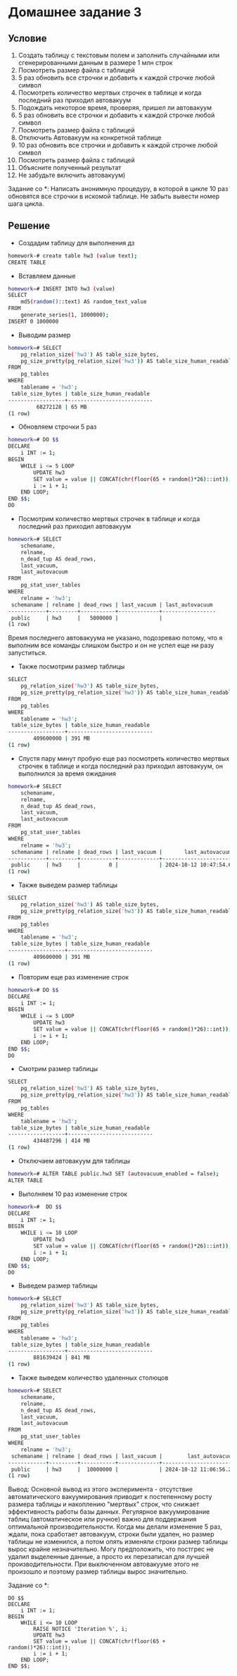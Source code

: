 # Домашнее задание 3

## Условие
1. Создать таблицу с текстовым полем и заполнить случайными или сгенерированными данным в размере 1 млн строк
2. Посмотреть размер файла с таблицей
3. 5 раз обновить все строчки и добавить к каждой строчке любой символ
4. Посмотреть количество мертвых строчек в таблице и когда последний раз приходил
автовакуум
5. Подождать некоторое время, проверяя, пришел ли автовакуум
6. 5 раз обновить все строчки и добавить к каждой строчке любой символ
7. Посмотреть размер файла с таблицей
8. Отключить Автовакуум на конкретной таблице
9. 10 раз обновить все строчки и добавить к каждой строчке любой символ
10. Посмотреть размер файла с таблицей
11. Объясните полученный результат
12. Не забудьте включить автовакуум)

Задание со *:
Написать анонимную процедуру, в которой в цикле 10 раз обновятся все строчки в искомой таблице.
Не забыть вывести номер шага цикла.

## Решение
- Создадим таблицу для выполнения дз
```bash
homework-# create table hw3 (value text);
CREATE TABLE
```
- Вставляем данные
```bash
homework=# INSERT INTO hw3 (value)
SELECT
    md5(random()::text) AS random_text_value
FROM
    generate_series(1, 1000000);
INSERT 0 1000000
```
- Выводим размер
```bash
homework=# SELECT
    pg_relation_size('hw3') AS table_size_bytes,
    pg_size_pretty(pg_relation_size('hw3')) AS table_size_human_readable
FROM
    pg_tables
WHERE
    tablename = 'hw3';
 table_size_bytes | table_size_human_readable 
------------------+---------------------------
         68272128 | 65 MB
(1 row)
```
- Обновляем строчки 5 раз
```bash
homework=# DO $$
DECLARE
    i INT := 1;
BEGIN
    WHILE i <= 5 LOOP
        UPDATE hw3
        SET value = value || CONCAT(chr(floor(65 + random()*26)::int));
        i := i + 1;
    END LOOP;
END $$;
DO
```
- Посмотрим количество мертвых строчек в таблице и когда последний раз приходил автовакуум
```bash
homework=# SELECT
    schemaname,
    relname,
    n_dead_tup AS dead_rows,
    last_vacuum,
    last_autovacuum
FROM                                                                   
    pg_stat_user_tables
WHERE
    relname = 'hw3';
 schemaname | relname | dead_rows | last_vacuum | last_autovacuum 
------------+---------+-----------+-------------+-----------------
 public     | hw3     |   5000000 |             | 
(1 row)
```
Время последнего автовакуума не указано, подозреваю потому, что я выполним все команды слишком быстро и он не успел еще ни разу запуститься.
- Также посмотрим размер таблицы
```bash
SELECT
    pg_relation_size('hw3') AS table_size_bytes,
    pg_size_pretty(pg_relation_size('hw3')) AS table_size_human_readable
FROM                        
    pg_tables
WHERE              
    tablename = 'hw3';
 table_size_bytes | table_size_human_readable 
------------------+---------------------------
        409600000 | 391 MB
(1 row)
```
- Спустя пару минут пробую еще раз посмотреть количество мертвых строчек в таблице и когда последний раз приходил автовакуум, он выполнился за время ожидания
```bash
homework=# SELECT
    schemaname,                         
    relname,                                                         
    n_dead_tup AS dead_rows,
    last_vacuum,
    last_autovacuum
FROM                                                                   
    pg_stat_user_tables
WHERE
    relname = 'hw3';
 schemaname | relname | dead_rows | last_vacuum |       last_autovacuum        
------------+---------+-----------+-------------+------------------------------
 public     | hw3     |         0 |             | 2024-10-12 10:47:54.68335+00
(1 row)
```
- Также выведем размер таблицы
```bash
SELECT
    pg_relation_size('hw3') AS table_size_bytes,
    pg_size_pretty(pg_relation_size('hw3')) AS table_size_human_readable
FROM                        
    pg_tables
WHERE              
    tablename = 'hw3';
 table_size_bytes | table_size_human_readable 
------------------+---------------------------
        409600000 | 391 MB
(1 row)
```
- Повторим еще раз изменение строк
```bash
homework=# DO $$
DECLARE
    i INT := 1;
BEGIN
    WHILE i <= 5 LOOP
        UPDATE hw3
        SET value = value || CONCAT(chr(floor(65 + random()*26)::int));
        i := i + 1;
    END LOOP;
END $$;
DO
```
- Смотрим размер таблицы
```bash
SELECT
    pg_relation_size('hw3') AS table_size_bytes,
    pg_size_pretty(pg_relation_size('hw3')) AS table_size_human_readable
FROM
    pg_tables
WHERE
    tablename = 'hw3';
 table_size_bytes | table_size_human_readable 
------------------+---------------------------
        434487296 | 414 MB
(1 row)
```
- Отключаем автовакуум для таблицы
```bash
homework=# ALTER TABLE public.hw3 SET (autovacuum_enabled = false);
ALTER TABLE
```
- Выполняем 10 раз изменение строк
```bash
homework=#  DO $$                                                  
DECLARE                                         
    i INT := 1;                                                         
BEGIN
    WHILE i <= 10 LOOP
        UPDATE hw3
        SET value = value || CONCAT(chr(floor(65 + random()*26)::int));
        i := i + 1;
    END LOOP;
END $$;
DO
```
- Выведем размер таблицы
```bash
homework=# SELECT                                                  
    pg_relation_size('hw3') AS table_size_bytes,
    pg_size_pretty(pg_relation_size('hw3')) AS table_size_human_readable
FROM
    pg_tables
WHERE
    tablename = 'hw3';
 table_size_bytes | table_size_human_readable 
------------------+---------------------------
        881639424 | 841 MB
(1 row)
```
- Также выведем количество удаленных столюцов
```bash
homework=# SELECT                                                 
    schemaname,                                 
    relname,                                                            
    n_dead_tup AS dead_rows,
    last_vacuum,
    last_autovacuum
FROM                                                                   
    pg_stat_user_tables
WHERE
    relname = 'hw3';
 schemaname | relname | dead_rows | last_vacuum |        last_autovacuum        
------------+---------+-----------+-------------+-------------------------------
 public     | hw3     |  10000000 |             | 2024-10-12 11:06:56.247788+00
(1 row)
```

Вывод: Основной вывод из этого эксперимента - отсутствие автоматического вакуумирования приводит к постепенному росту размера таблицы и накоплению "мертвых" строк, что снижает эффективность работы базы данных. Регулярное вакуумирование таблиц (автоматическое или ручное) важно для поддержания оптимальной производительности.
Когда мы делали изменение 5 раз, ждали, пока сработает автовакуум, строки были удален, но размер таблицы не изменился, а потом опять изменяли строки размер таблицы вырос крайне незначительно. Могу предположить, что постгрес не удалил выделенные данные, а просто их перезаписал для лучшей производительности. При выключенном автовакууме этого не произошло и поэтому размер таблицы вырос значительно. 

Задание со *:
```psql
DO $$
DECLARE
    i INT := 1;
BEGIN
    WHILE i <= 10 LOOP
        RAISE NOTICE 'Iteration %', i;
        UPDATE hw3
        SET value = value || CONCAT(chr(floor(65 + random()*26)::int));
        i := i + 1;
    END LOOP;
END $$;
```
